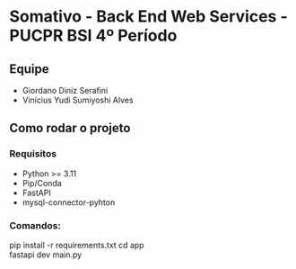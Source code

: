 # Somativo - Back End Web Services - PUCPR BSI 4º Período
## Equipe
* Giordano Diniz Serafini
* Vinícius Yudi Sumiyoshi Alves

## Como rodar o projeto
### Requisitos
* Python >= 3.11
* Pip/Conda
* FastAPI
* mysql-connector-pyhton

### Comandos: 
pip install -r requirements.txt
cd app <br>
fastapi dev main.py